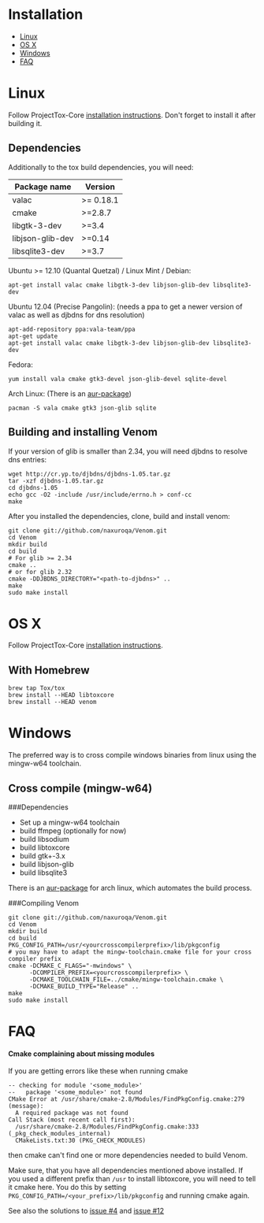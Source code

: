 Installation
============
- [Linux](#linux)
- [OS X](#os-x)
- [Windows](#windows)
- [FAQ](#faq)

Linux
=====

Follow ProjectTox-Core [installation instructions](https://github.com/irungentoo/ProjectTox-Core/blob/master/INSTALL.md#linux).
Don't forget to install it after building it.

Dependencies
------------

Additionally to the tox build dependencies, you will need:

| Package name     | Version   |
|------------------|-----------|
| valac            | >= 0.18.1 |
| cmake            | >=2.8.7   |
| libgtk-3-dev     | >=3.4     |
| libjson-glib-dev | >=0.14    |
| libsqlite3-dev   | >=3.7     |


Ubuntu >= 12.10 (Quantal Quetzal) / Linux Mint / Debian:

    apt-get install valac cmake libgtk-3-dev libjson-glib-dev libsqlite3-dev

Ubuntu 12.04 (Precise Pangolin): (needs a ppa to get a newer version of valac as well as djbdns for dns resolution)

    apt-add-repository ppa:vala-team/ppa
    apt-get update
    apt-get install valac cmake libgtk-3-dev libjson-glib-dev libsqlite3-dev

Fedora:

    yum install vala cmake gtk3-devel json-glib-devel sqlite-devel

Arch Linux: (There is an [aur-package](https://aur.archlinux.org/packages/venom-git))

    pacman -S vala cmake gtk3 json-glib sqlite

Building and installing Venom
-----------------------------

If your version of glib is smaller than 2.34, you will need djbdns to resolve dns entries:

    wget http://cr.yp.to/djbdns/djbdns-1.05.tar.gz
    tar -xzf djbdns-1.05.tar.gz
    cd djbdns-1.05
    echo gcc -O2 -include /usr/include/errno.h > conf-cc
    make

After you installed the dependencies, clone, build and install venom:

    git clone git://github.com/naxuroqa/Venom.git
    cd Venom
    mkdir build
    cd build
    # For glib >= 2.34
    cmake ..
    # or for glib 2.32
    cmake -DDJBDNS_DIRECTORY="<path-to-djbdns>" ..
    make
    sudo make install

OS X
====

Follow ProjectTox-Core [installation instructions](https://github.com/irungentoo/ProjectTox-Core/blob/master/INSTALL.md#os-x).

With Homebrew
-------------

    brew tap Tox/tox
    brew install --HEAD libtoxcore
    brew install --HEAD venom

Windows
=======

The preferred way is to cross compile windows binaries from linux using the mingw-w64 toolchain.

Cross compile (mingw-w64)
-------------------------

###Dependencies
* Set up a mingw-w64 toolchain
* build ffmpeg (optionally for now)
* build libsodium
* build libtoxcore
* build gtk+-3.x
* build libjson-glib
* build libsqlite3

There is an [aur-package](https://aur.archlinux.org/packages/mingw-w64-venom-git) for arch linux, which automates the build process.

###Compiling Venom

    git clone git://github.com/naxuroqa/Venom.git
    cd Venom
    mkdir build
    cd build
    PKG_CONFIG_PATH=/usr/<yourcrosscompilerprefix>/lib/pkgconfig
    # you may have to adapt the mingw-toolchain.cmake file for your cross compiler prefix
    cmake -DCMAKE_C_FLAGS="-mwindows" \
          -DCOMPILER_PREFIX=<yourcrosscompilerprefix> \
          -DCMAKE_TOOLCHAIN_FILE=../cmake/mingw-toolchain.cmake \
          -DCMAKE_BUILD_TYPE="Release" ..
    make
    sudo make install

FAQ
===
#### Cmake complaining about missing modules
If you are getting errors like these when running cmake

    -- checking for module '<some_module>'
    --   package '<some_module>' not found
    CMake Error at /usr/share/cmake-2.8/Modules/FindPkgConfig.cmake:279 (message):
      A required package was not found
    Call Stack (most recent call first):
      /usr/share/cmake-2.8/Modules/FindPkgConfig.cmake:333 (_pkg_check_modules_internal)
      CMakeLists.txt:30 (PKG_CHECK_MODULES)

then cmake can't find one or more dependencies needed to build Venom.

Make sure, that you have all dependencies mentioned above installed.
If you used a different prefix than ``/usr`` to install libtoxcore, you will need to tell it cmake here.
You do this by setting ``PKG_CONFIG_PATH=/<your_prefix>/lib/pkgconfig`` and running cmake again.

See also the solutions to [issue #4](https://github.com/naxuroqa/Venom/issues/4) and [issue #12](https://github.com/naxuroqa/Venom/issues/12)
